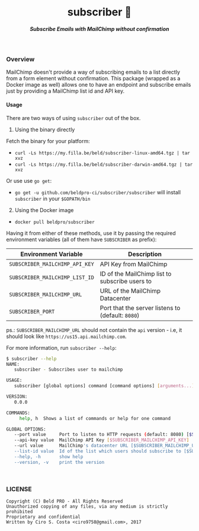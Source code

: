 <h1 align="center">subscriber 📃  </h1>

<h5 align="center">Subscribe Emails with MailChimp without confirmation</h5>

<br/>

### Overview

MailChimp doesn't provide a way of subscribing emails to a list directly from a form element without confirmation.
This package (wrapped as a Docker image as well) allows one to have an endpoint and subscribe emails just by providing a MailChimp list id and API key.


#### Usage 

There are two ways of using `subscriber` out of the box.

1. Using the binary directly

Fetch the binary for your platform:
- `curl -Ls https://my.filla.be/beld/subscriber-linux-amd64.tgz | tar xvz`
- `curl -Ls https://my.filla.be/beld/subscriber-darwin-amd64.tgz | tar xvz`

Or use use `go get`:
- `go get -u github.com/beldpro-ci/subscriber/subscriber` will install `subscriber` in your `$GOPATH/bin`

2. Using the Docker image

- `docker pull beldpro/subscriber`

Having it from either of these methods, use it by passing the required environment variables (all of them have `SUBSCRIBER` as prefix):

| Environment Variable  | Description |
| ------------- | ------------- |
| `SUBSCRIBER_MAILCHIMP_API_KEY`  | API Key from MailChimp  |
| `SUBSCRIBER_MAILCHIMP_LIST_ID`  | ID of the MailChimp list to subscribe users to  |
| `SUBSCRIBER_MAILCHIMP_URL`  | URL of the MailChimp Datacenter |
| `SUBSCRIBER_PORT`  | Port that the server listens to (default: `8080`)  |


ps.: `SUBSCRIBER_MAILCHIMP_URL` should not contain the `api` version - i.e, it should look like `https://us15.api.mailchimp.com`.


For more information, run `subscriber --help`:


```sh
$ subscriber --help
NAME:
   subscriber - Subscribes user to mailchimp

USAGE:
   subscriber [global options] command [command options] [arguments...]

VERSION:
   0.0.0

COMMANDS:
     help, h  Shows a list of commands or help for one command

GLOBAL OPTIONS:
   --port value     Port to listen to HTTP requests (default: 8080) [$SUBSCRIBER_PORT]
   --api-key value  MailChimp API Key [$SUBSCRIBER_MAILCHIMP_API_KEY]
   --url value      MailChimp's datacenter URL [$SUBSCRIBER_MAILCHIMP_URL]
   --list-id value  Id of the list which users should subscribe to [$SUBSCRIBER_MAILCHIMP_LIST_ID]
   --help, -h       show help
   --version, -v    print the version
```


<br/>

### LICENSE

``` 
Copyright (C) Beld PRO - All Rights Reserved
Unauthorized copying of any files, via any medium is strictly prohibited
Proprietary and confidential
Written by Ciro S. Costa <ciro9758@gmail.com>, 2017

```

